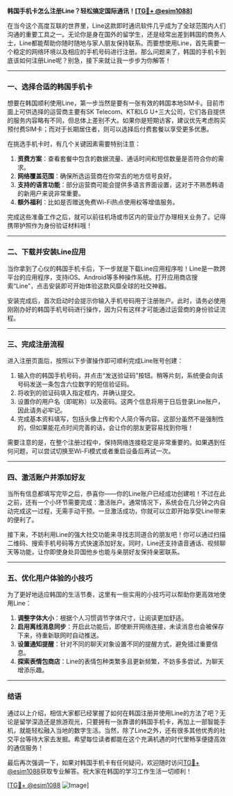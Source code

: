 **韩国手机卡怎么注册Line？轻松搞定国际通讯！[[TG💪+ @esim1088](https://t.me/s/esim1088)]**

在当今这个高度互联的世界里，Line这款即时通讯软件几乎成为了全球范围内人们沟通的重要工具之一。无论你是身在国外的留学生，还是经常出差到韩国的商务人士，Line都能帮助你随时随地与家人朋友保持联系。而要想使用Line，首先需要一个稳定的网络环境以及相应的手机号码进行注册。那么问题来了，韩国的手机卡到底该如何注册Line呢？别急，接下来就让我一步步为你解答！

---

### **一、选择合适的韩国手机卡**

想要在韩国顺利使用Line，第一步当然是要有一张有效的韩国本地SIM卡。目前市面上可供选择的运营商主要有SK Telecom、KT和LG U+三大公司，它们各自提供的服务内容略有不同，但总体上差别不大。如果你是短期访客，建议优先考虑购买预付费SIM卡；而对于长期居住者，则可以选择后付费套餐以享受更多优惠。

在挑选手机卡时，有几个关键因素需要特别注意：
1. **资费方案**：查看套餐中包含的数据流量、通话时间和短信数量是否符合你的需求。
2. **网络覆盖范围**：确保所选运营商在你常去的地方信号良好。
3. **支持的语言功能**：部分运营商可能会提供多语言界面设置，这对于不熟悉韩语的新用户来说非常重要。
4. **额外福利**：比如是否赠送免费Wi-Fi热点使用权等增值服务。

完成这些准备工作之后，就可以前往机场或市区内的营业厅办理相关业务了。记得携带护照作为身份验证材料哦！

---

### **二、下载并安装Line应用**

当你拿到了心仪的韩国手机卡后，下一步就是下载Line应用程序啦！Line是一款跨平台的应用程序，支持iOS、Android等多种操作系统。打开应用商店搜索“Line”，点击安装即可开始体验这款风靡全球的社交神器。

安装完成后，首次启动时会提示你输入手机号码用于注册账户。此时，请务必使用刚刚办好的韩国手机号码进行操作，因为只有这样才可能通过运营商的身份验证流程。

---

### **三、完成注册流程**

进入注册页面后，按照以下步骤操作即可顺利完成Line账号创建：

1. 输入你的韩国手机号码，并点击“发送验证码”按钮。稍等片刻，系统便会向该号码发送一条包含六位数字的短信验证码。
2. 将收到的验证码填入指定框内，并确认提交。
3. 设置你的用户名（即昵称）以及密码。这两个信息将用于日后登录Line账户，因此请务必牢记。
4. 完成基本资料填写，包括头像上传和个人简介等内容。这部分虽然不是强制性的，但如果能花点时间完善的话，会让你的朋友更容易找到你哦！

需要注意的是，在整个注册过程中，保持网络连接稳定是非常重要的。如果遇到任何问题，可以尝试切换至Wi-Fi模式或者重启设备后再试一次。

---

### **四、激活账户并添加好友**

当所有信息都填写完毕之后，恭喜你——你的Line账户已经成功创建啦！不过在此之前，还有一个小环节需要完成：激活账户。通常情况下，系统会在几分钟之内自动完成这一过程，无需手动干预。一旦激活成功，你就可以立即开始享受Line带来的便利了。

接下来，不妨利用Line的强大社交功能来寻找志同道合的朋友吧！你可以通过扫描二维码、搜索手机号码等方式快速添加好友。同时，Line还支持语音通话、视频聊天等功能，让你即使身处异国他乡也能与亲朋好友保持亲密联系。

---

### **五、优化用户体验的小技巧**

为了更好地适应韩国的生活节奏，这里有一些实用的小技巧可以帮助你更高效地使用Line：

1. **调整字体大小**：根据个人习惯调节字体尺寸，让阅读更加舒适。
2. **启用离线消息同步**：开启此功能后，即使断开网络连接，未读消息也会被保存下来，待重新联网时自动推送。
3. **设置通知提醒**：针对不同的聊天对象设置不同的提醒方式，避免错过重要信息。
4. **探索表情包商店**：Line的表情包种类繁多且更新频繁，不妨多多尝试，为聊天增添乐趣。

---

### **结语**

通过以上介绍，相信大家都已经掌握了如何在韩国注册并使用Line的方法了吧？无论是留学深造还是旅游观光，只要拥有一张靠谱的韩国手机卡，再加上一部智能手机，就能轻松融入当地的数字生活。当然，除了Line之外，还有很多其他优秀的社交平台等待大家去发掘。希望每位读者都能在这个充满机遇的时代里畅享便捷高效的通信服务！

最后再次强调一下，如果对韩国手机卡有任何疑问，欢迎随时访问[TG💪+ @esim1088](https://t.me/s/esim1088)获取专业解答。祝大家在韩国的学习工作生活一切顺利！

[[TG💪+ @esim1088](https://t.me/s/esim1088) ![Image](https://i.postimg.cc/4NQfJmqS/Snipaste-2025-05-13-00-14-12.png)]